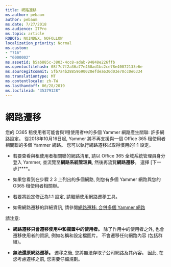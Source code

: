 ```yaml
---
title: 網路遷移
ms.author: pebaum
author: pebaum
ms.date: 7/27/2018
ms.audience: ITPro
ms.topic: article
ROBOTS: NOINDEX, NOFOLLOW
localization_priority: Normal
ms.custom:
- "716"
- "6000002"
ms.assetid: b5ab885c-3803-4cc8-adab-94848e226ffb
ms.openlocfilehash: 08f7c7f2a36a77e460ad1bc2ce78e40072133e6e
ms.sourcegitcommit: 5fb7a4b28859690020efdea630d03e70cc0e6334
ms.translationtype: MT
ms.contentlocale: zh-TW
ms.lasthandoff: 06/28/2019
ms.locfileid: "35379128"
---
```

# <a name="network-migration"></a>網路遷移

您的 O365 租使用者可能會與1租使用者中的多個 Yammer 網路產生關聯: 許多網路設定。 從2018年10月16日起, Yammer 將不再支援與一個 Office 365 租使用者相關聯的多個 Yammer 網路。 您可以執行網路遷移以取得慣用的1:1 設定。
  
- 若要查看與租使用者相關聯的網路清單, 請以 Office 365 全域系統管理員身分登入 Yammer, 並流覽至**網路系統管理員**, 然後再流覽**網路遷移**。 選擇 [下一步]****。

- 如果您看到在步驟 2 3 上列出的多個網路, 則您有多個 Yammer 網路與您的 O365 租使用者相關聯。

- 若要將設定修正為1:1 設定, 請繼續使用網路遷移工具。

- 如需網路遷移的詳細資訊, 請參閱[網路遷移: 合併多個 Yammer 網路](https://support.office.com/article/a22c1b20-9231-4ce2-a916-392b1056d002)

請注意:
  
- **網路遷移只會遷移使用中和擱置中的使用者。** 除了作用中的使用者之外, 也會遷移使用者的資訊, 例如名稱和設定檔圖片。 不會遷移任何網路內容 (包括群組)。

- **無法還原網路遷移。** 遷移之後, 您將無法存取子公司網路及其內容。 因此, 在您考慮遷移之前, 您需要仔細規劃。
